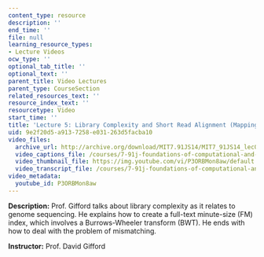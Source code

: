 ```yaml
---
content_type: resource
description: ''
end_time: ''
file: null
learning_resource_types:
- Lecture Videos
ocw_type: ''
optional_tab_title: ''
optional_text: ''
parent_title: Video Lectures
parent_type: CourseSection
related_resources_text: ''
resource_index_text: ''
resourcetype: Video
start_time: ''
title: 'Lecture 5: Library Complexity and Short Read Alignment (Mapping)'
uid: 9e2f20d5-a913-7258-e031-263d5facba10
video_files:
  archive_url: http://archive.org/download/MIT7.91JS14/MIT7_91JS14_lec05_300k.mp4
  video_captions_file: /courses/7-91j-foundations-of-computational-and-systems-biology-spring-2014/382e69ea17eb525fbb89f4403d5f5ecf_P3ORBMon8aw.vtt
  video_thumbnail_file: https://img.youtube.com/vi/P3ORBMon8aw/default.jpg
  video_transcript_file: /courses/7-91j-foundations-of-computational-and-systems-biology-spring-2014/109dd4dec3d27d8c6cfc16bb39b3c4d2_P3ORBMon8aw.pdf
video_metadata:
  youtube_id: P3ORBMon8aw
---
```


**Description:** Prof. Gifford talks about library complexity as it relates to genome sequencing. He explains how to create a full-text minute-size (FM) index, which involves a Burrows-Wheeler transform (BWT). He ends with how to deal with the problem of mismatching.

**Instructor:** Prof. David Gifford